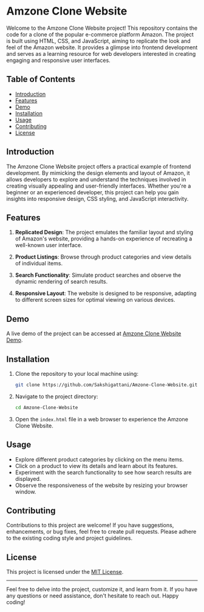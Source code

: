 # Amzone Clone Website

Welcome to the Amzone Clone Website project! This repository contains the code for a clone of the popular e-commerce platform Amazon. The project is built using HTML, CSS, and JavaScript, aiming to replicate the look and feel of the Amazon website. It provides a glimpse into frontend development and serves as a learning resource for web developers interested in creating engaging and responsive user interfaces.

## Table of Contents

- [Introduction](#introduction)
- [Features](#features)
- [Demo](#demo)
- [Installation](#installation)
- [Usage](#usage)
- [Contributing](#contributing)
- [License](#license)

## Introduction

The Amzone Clone Website project offers a practical example of frontend development. By mimicking the design elements and layout of Amazon, it allows developers to explore and understand the techniques involved in creating visually appealing and user-friendly interfaces. Whether you're a beginner or an experienced developer, this project can help you gain insights into responsive design, CSS styling, and JavaScript interactivity.

## Features

1. **Replicated Design**: The project emulates the familiar layout and styling of Amazon's website, providing a hands-on experience of recreating a well-known user interface.

2. **Product Listings**: Browse through product categories and view details of individual items.

3. **Search Functionality**: Simulate product searches and observe the dynamic rendering of search results.

4. **Responsive Layout**: The website is designed to be responsive, adapting to different screen sizes for optimal viewing on various devices.

## Demo

A live demo of the project can be accessed at [Amzone Clone Website Demo](https://sakshigattani.github.io/Amzone-Clone-Website/).

## Installation

1. Clone the repository to your local machine using:

   ```bash
   git clone https://github.com/Sakshigattani/Amzone-Clone-Website.git
   ```

2. Navigate to the project directory:

   ```bash
   cd Amzone-Clone-Website
   ```

3. Open the `index.html` file in a web browser to experience the Amzone Clone Website.

## Usage

- Explore different product categories by clicking on the menu items.
- Click on a product to view its details and learn about its features.
- Experiment with the search functionality to see how search results are displayed.
- Observe the responsiveness of the website by resizing your browser window.

## Contributing

Contributions to this project are welcome! If you have suggestions, enhancements, or bug fixes, feel free to create pull requests. Please adhere to the existing coding style and project guidelines.

## License

This project is licensed under the [MIT License](LICENSE).

---

Feel free to delve into the project, customize it, and learn from it. If you have any questions or need assistance, don't hesitate to reach out. Happy coding!
